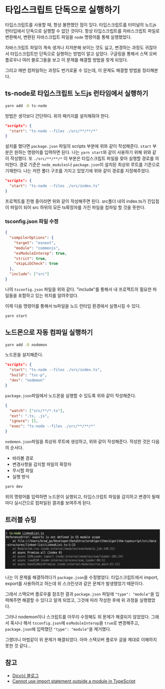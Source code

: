# 타입스크립트 단독으로 실행하기

타입스크립트를 사용할 때, 항상 불편했던 점이 있다. 타입스크립트를 터미널의 노드js 런타입에서 단독으로 실행할 수 없던 것이다. 항상 타입스크립트를 자바스크립트 파일로 변환해서, 변환된 자바스크립트 파일을 `node` 명령어를 통해 실행했었다.

자바스크립트 파일이 계속 생겨나 지저분해 보이는 것도 싫고, 변경하는 과정도 귀찮아서 타입스크립트만 단독으로 실행하는 방법이 알고 싶었다. 구글링을 통해서 스택 오버 플로우나 여러 블로그들을 보고 이 문제를 해결할 방법을 찾게 되었다.

그리고 매번 컴파일하는 과정도 번거로울 수 있는데, 이 문제도 해결할 방법을 정리해본다.

## ts-node로 타입스크립트 노드js 런타임에서 실행하기

```bash
yarn add -D ts-node
```

방법은 생각보다 간단하다. 위의 패키지를 설치해줘야 한다.

```json
"scripts": {
  "start": "ts-node --files ./src/**/**/*"
}
```

설치를 했다면 `package.json` 파일의 scripts 부분에 위와 같이 작성해준다. `start` 부분은 원하는 명령어를 입력하면 된다. 나는 `yarn start`와 같이 사용하기 위해 위와 같이 작성했다.
또 `./src/**/**/*` 이 부분은 타입스크립트 파일을 찾아 실행할 경로를 의미한다. 경로 기준은 `node_modules`나 `package.json`이 설치된 최상위 루트를 기준으로 기재한다. 나는 저런 폴더 구조를 가지고 있었기에 위와 같이 경로를 지정해주었다.

```json
"scripts": {
  "start": "ts-node --files ./src/index.ts"
}
```

프로젝트를 진행 중이라면 위와 같이 작성해주면 된다. src폴더 내의 index.ts가 진입점이 파일이 되어 src 하위의 모든 ts확장자를 가진 파일을 컴파일 할 것을 뜻한다.

### tsconfig.json 파일 수정

```json
{
  "compilerOptions": {
    "target": "esnext",
    "module": "commonjs",
    "esModuleInterop": true,
    "strict": true,
    "skipLibCheck": true
  },
  "include": ["src"]
}
```

나의 `tsconfig.json` 파일을 위와 같다. "include"를 통해서 내 프로젝트의 필요한 파일들을 포함하고 있는 위치를 알려주었다.

이제 다음 명령어를 통해서 ts파일을 노드 런타임 환경에서 실행시킬 수 있다.

```bash
yarn start
```

## 노드몬으로 자동 컴파일 실행하기

```bash
yarn add -D nodemon
```

노드몬을 설치해준다.

```json
"scripts": {
  "start": "ts-node --files ./src/index.ts",
  "build": "tsc-p",
  "dev": "nodemon"
}
```

`package.json`파일에서 노드몬을 실행할 수 있도록 위와 같이 작성해준다.

```json
{
  "watch": ["src/**/*.ts"],
  "ext": ".ts, .js",
  "ignore": [],
  "exec": "ts-node --files ./src/**/**/*"
}
```

`nodemon.json`파일을 최상위 루트에 생성하고, 위와 같이 작성해준다. 작성한 것은 다음의 순서다.

- 바라볼 경로
- 변경사항을 감지할 파일의 확장자
- 무시할 파일
- 실행 방식

```bash
yarn dev
```

위의 명령어를 입력하면 노드몬이 실행되고, 타입스크립트 파일을 감지하고 변경이 될때마다 실시간으로 컴파일된 결과를 보여주게 된다.

## 트러블 슈팅

![모듈 import 에러](../assets/typescript/esmoduleScope.png)

나는 이 문제를 해결하려다가 `package.json`을 수정했었다. 타입스크립트에서 import, export를 사용하려고 하는데 위 스크린샷과 같은 문제가 발생했었기 때문이다.

그래서 스택오버 플로우를 참조한 결과 `package.json` 파일에 `"type": "module"`을 입력해주면 해결할 수 있다고 알게 되었고, 그것에 따라 작성한 후에 위 과정을 실행했었다.

그러나 nodemon이나 스크립트를 아무리 수정해도 위 문제가 해결되지 않았었다. 그래서 혹시나 해서 `tsconfig.json`에 `esModuleInterop`을 `true`로 변경해주고, `package.json`에 입력했던 `"type": "module"`을 제거했다.

그랬더니 마법같이 위 문제가 해결되었다. 아마 스택오버 플로우 글을 제대로 이해하지 못한 것 같다...

## 참고

- [Dico님 블로그](https://velog.io/@grinding_hannah/TypeScript-nodemon-ts-node-%EB%AA%A8%EB%93%88-%EC%84%A4%EC%B9%98%ED%95%98%EA%B8%B0)
- [Cannot use import statement outside a module in TypeScript](https://bobbyhadz.com/blog/typescript-cannot-use-import-statement-outside-module)
